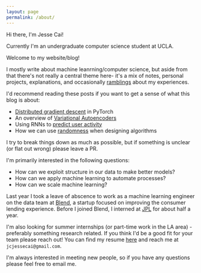```yaml
---
layout: page
permalink: /about/
---
```


Hi there, I'm Jesse Cai!

Currently I'm an undergraduate computer science student at UCLA.

Welcome to my website/blog!

I mostly write about machine leanrning/computer science, but aside from that there's not really a central theme here- it's a mix of notes, personal projects, explanations, and occasionally [ramblings](/tags/#non-technical) about my experiences.

I'd recommend reading these posts if you want to get a sense of what this blog is about:
- [Distributed gradient descent](/Distbelief) in PyTorch
- An overview of [Variational Autoencoders](/Variational-Autoencoders)
- Using RNNs to [predict user activity](/Predicting-User-Submission)
- How we can use [randomness](/Randomness) when designing algorithms

I try to break things down as much as possible, but if something is unclear (or flat out wrong) please leave a PR.

I'm primarily interested in the following questions:
- How can we exploit structure in our data to make better models?
- How can we apply machine learning to automate processes?
- How can we scale machine learning?

Last year I took a leave of abscence to work as a machine learning engineer on the data team at [Blend](https://blend.com), a startup focused on improving the consumer lending experience.
Before I joined Blend, I interned at [JPL](https://www.jpl.nasa.gov/) for about half a year.

I'm also looking for summer internships (or part-time work in the LA area) - preferably something research related. If you think I'd be a good fit for your team please reach out! You can find my resume [here](/resources/Jesse_Cai_Resume.pdf) and reach me at `jcjessecai@gmail.com`.

I'm always interested in meeting new people, so if you have any questions please feel free to email me. 
